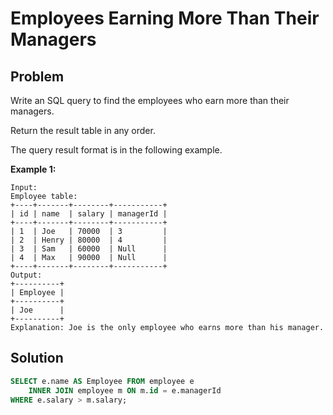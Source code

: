 # Employees Earning More Than Their Managers
  
## Problem
Write an SQL query to find the employees who earn more than their managers.

Return the result table in any order.

The query result format is in the following example.

**Example 1:**  
~~~
Input: 
Employee table:
+----+-------+--------+-----------+
| id | name  | salary | managerId |
+----+-------+--------+-----------+
| 1  | Joe   | 70000  | 3         |
| 2  | Henry | 80000  | 4         |
| 3  | Sam   | 60000  | Null      |
| 4  | Max   | 90000  | Null      |
+----+-------+--------+-----------+
Output: 
+----------+
| Employee |
+----------+
| Joe      |
+----------+
Explanation: Joe is the only employee who earns more than his manager.
~~~

## Solution
```sql
SELECT e.name AS Employee FROM employee e
    INNER JOIN employee m ON m.id = e.managerId
WHERE e.salary > m.salary;
```